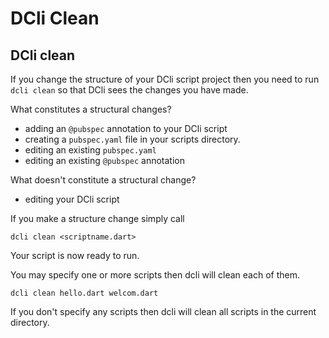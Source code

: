 # DCli Clean

## DCli clean

If you change the structure of your DCli script project then you need to run `dcli clean` so that DCli sees the changes you have made.

What constitutes a structural changes?

* adding an `@pubspec` annotation to your DCli script
* creating a `pubspec.yaml` file in your scripts directory.
* editing an existing `pubspec.yaml`
* editing an existing `@pubspec` annotation

What doesn't constitute a structural change?

* editing your DCli script

If you make a structure change simply call

```text
dcli clean <scriptname.dart>
```

Your script is now ready to run.

You may specify one or more scripts then dcli will clean each of them.

```text
dcli clean hello.dart welcom.dart
```

If you don't specify any scripts then dcli will clean all scripts in the current directory.

